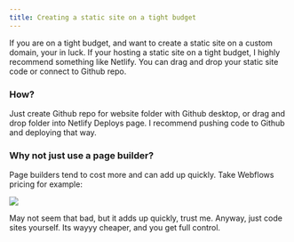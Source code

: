 ```yaml
---
title: Creating a static site on a tight budget
---
```


If you are on a tight budget, and want to create a static site on a custom domain, your in luck. If your hosting a static site on a tight budget, I highly recommend something like Netlify. You can drag and drop your static site code or connect to Github repo.

### &#xA;How?

Just create Github repo for website folder with Github desktop, or drag and drop folder into Netlify Deploys page. I recommend pushing code to Github and deploying that way.

### Why not just use a page builder?

Page builders tend to cost more and can add up quickly. Take Webflows pricing for example:

![](</media/Screenshot 2024-02-10 at 6.17.52 PM.png>)

May not seem that bad, but it adds up quickly, trust me. Anyway, just code sites yourself. Its wayyy cheaper, and you get full control.
